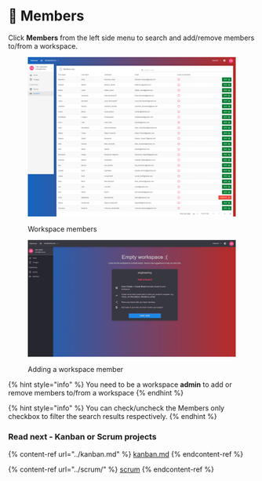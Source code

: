 # 👥 Members

Click **Members** from the left side menu to search and add/remove members to/from a workspace.

<figure><img src="../../.gitbook/assets/workspace-members.png" alt=""><figcaption><p>Workspace members</p></figcaption></figure>

<figure><img src="../../.gitbook/assets/workspace-members.gif" alt=""><figcaption><p>Adding a workspace member</p></figcaption></figure>

{% hint style="info" %}
You need to be a workspace **admin** to add or remove members to/from a workspace
{% endhint %}

{% hint style="info" %}
You can check/uncheck the Members only checkbox to filter the search results respectively.
{% endhint %}

### Read next - Kanban or Scrum projects

{% content-ref url="../kanban.md" %}
[kanban.md](../kanban.md)
{% endcontent-ref %}

{% content-ref url="../scrum/" %}
[scrum](../scrum/)
{% endcontent-ref %}

